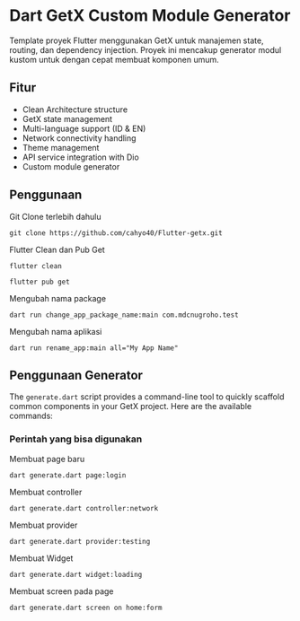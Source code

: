 # Dart GetX Custom Module Generator

Template proyek Flutter menggunakan GetX untuk manajemen state, routing, dan dependency injection. Proyek ini mencakup generator modul kustom untuk dengan cepat membuat komponen umum.

## Fitur

- Clean Architecture structure
- GetX state management
- Multi-language support (ID & EN)
- Network connectivity handling
- Theme management
- API service integration with Dio
- Custom module generator

## Penggunaan

Git Clone terlebih dahulu

```
git clone https://github.com/cahyo40/Flutter-getx.git
```

Flutter Clean dan Pub Get

```
flutter clean
```

```
flutter pub get
```

Mengubah nama package

```
dart run change_app_package_name:main com.mdcnugroho.test
```

Mengubah nama aplikasi

```
dart run rename_app:main all="My App Name"
```

## Penggunaan Generator

The `generate.dart` script provides a command-line tool to quickly scaffold common components in your GetX project. Here are the available commands:

### Perintah yang bisa digunakan

Membuat page baru

```
dart generate.dart page:login
```

Membuat controller

```
dart generate.dart controller:network
```

Membuat provider

```
dart generate.dart provider:testing
```

Membuat Widget

```
dart generate.dart widget:loading
```

Membuat screen pada page

```
dart generate.dart screen on home:form
```

